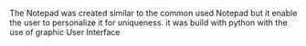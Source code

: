 The Notepad was created similar to the common used Notepad but it enable the user to personalize it for uniqueness. it was build with python with the use of graphic User Interface
  
